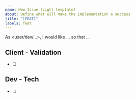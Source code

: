 ```yaml
---
name: New Issue (Light template)
about: Define what will make the implementation a success
title: "[FEAT]"
labels: feat
---
```



<!-- To view the full template, change the template. Beware, this will result in deleting what you have written so far. -->

As <user/dev/...>, I would like ... so that ...

## Client - Validation 

+ [ ] 

## Dev - Tech

+ [ ] 

